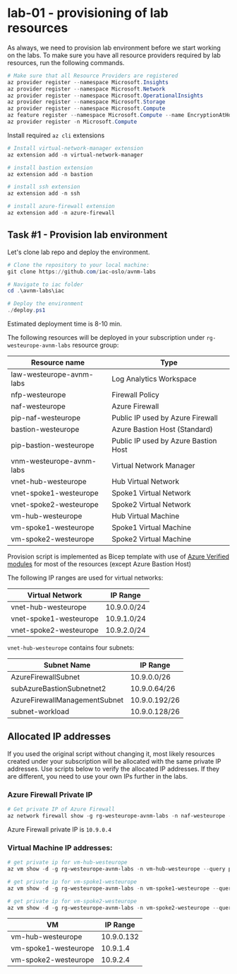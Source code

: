 # lab-01 - provisioning of lab resources

As always, we need to provision lab environment before we start working on the labs. To make sure you have all resource providers required by lab resources, run the following commands.  

```powershell
# Make sure that all Resource Providers are registered
az provider register --namespace Microsoft.Insights
az provider register --namespace Microsoft.Network
az provider register --namespace Microsoft.OperationalInsights
az provider register --namespace Microsoft.Storage
az provider register --namespace Microsoft.Compute
az feature register --namespace Microsoft.Compute --name EncryptionAtHost
az provider register -n Microsoft.Compute
```

Install required `az cli` extensions

```powershell
# Install virtual-network-manager extension
az extension add -n virtual-network-manager

# install bastion extension
az extension add -n bastion

# install ssh extension
az extension add -n ssh

# install azure-firewall extension
az extension add -n azure-firewall
```

## Task #1 - Provision lab environment

Let's clone lab repo and deploy the environment.  

```powershell
# Clone the repository to your local machine:
git clone https://github.com/iac-oslo/avnm-labs

# Navigate to iac folder
cd .\avnm-labs\iac

# Deploy the environment
./deploy.ps1
```

Estimated deployment time is 8-10 min. 

The following resources will be deployed in your subscription under `rg-westeurope-avnm-labs` resource group:

| Resource name | Type | 
|---------------|------|
| law-westeurope-avnm-labs | Log Analytics Workspace |
| nfp-westeurope | Firewall Policy |
| naf-westeurope | Azure Firewall |
| pip-naf-westeurope | Public IP used by Azure Firewall |
| bastion-westeurope | Azure Bastion Host (Standard)|
| pip-bastion-westeurope | Public IP used by Azure Bastion Host |
| vnm-westeurope-avnm-labs | Virtual Network Manager |
| vnet-hub-westeurope | Hub Virtual Network |
| vnet-spoke1-westeurope | Spoke1 Virtual Network |
| vnet-spoke2-westeurope | Spoke2 Virtual Network |
| vm-hub-westeurope | Hub Virtual Machine |
| vm-spoke1-westeurope | Spoke1 Virtual Machine |
| vm-spoke2-westeurope | Spoke2 Virtual Machine |

Provision script is implemented as Bicep template with use of [Azure Verified modules](https://azure.github.io/Azure-Verified-Modules/indexes/bicep/bicep-resource-modules/) for most of the resources (except Azure Bastion Host)

The following IP ranges are used for virtual networks:

| Virtual Network | IP Range |
|------------------|----------|
| vnet-hub-westeurope | 10.9.0.0/24 |
| vnet-spoke1-westeurope | 10.9.1.0/24 |
| vnet-spoke2-westeurope | 10.9.2.0/24 |


`vnet-hub-westeurope` contains four subnets:

| Subnet Name | IP Range |
|-------------|----------|
| AzureFirewallSubnet    | 10.9.0.0/26 |
| subAzureBastionSubnetnet2    | 10.9.0.64/26 |
| AzureFirewallManagementSubnet    | 10.9.0.192/26 |
| subnet-workload    | 10.9.0.128/26 |

## Allocated IP addresses

If you used the original script without changing it, most likely resources created under your subscription will be allocated with the same private IP addresses. Use scripts below to verify the allocated IP addresses. If they are different, you need to use your own IPs further in the labs.

### Azure Firewall Private IP

```powershell
# Get private IP of Azure Firewall
az network firewall show -g rg-westeurope-avnm-labs -n naf-westeurope --query ipConfigurations[0].privateIPAddress -o tsv
```

Azure Firewall private IP is `10.9.0.4`

### Virtual Machine IP addresses:

```powershell
# get private ip for vm-hub-westeurope
az vm show -d -g rg-westeurope-avnm-labs -n vm-hub-westeurope --query privateIps -o tsv

# get private ip for vm-spoke1-westeurope
az vm show -d -g rg-westeurope-avnm-labs -n vm-spoke1-westeurope --query privateIps -o tsv

# get private ip for vm-spoke2-westeurope
az vm show -d -g rg-westeurope-avnm-labs -n vm-spoke2-westeurope --query privateIps -o tsv

```

| VM | IP Range |
|------------------|----------|
| vm-hub-westeurope | 10.9.0.132 |
| vm-spoke1-westeurope | 10.9.1.4 |
| vm-spoke2-westeurope | 10.9.2.4 |

